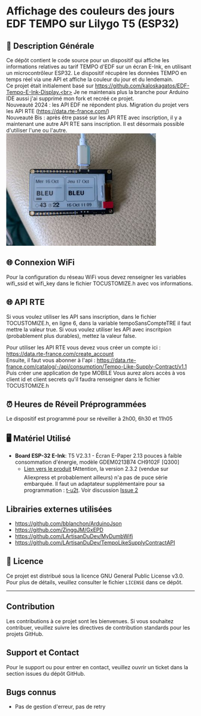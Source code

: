 # Affichage des couleurs des jours EDF TEMPO sur Lilygo T5 (ESP32)

## 📝 Description Générale

Ce dépôt contient le code source pour un dispositif qui affiche les informations relatives au tarif TEMPO d'EDF sur un écran E-Ink, en utilisant un microcontrôleur ESP32. Le dispositif récupère les données TEMPO en temps réel via une API et affiche la couleur du jour et du lendemain.<br>
Ce projet était initialement basé sur https://github.com/kaloskagatos/EDF-Tempo-E-Ink-Display.<br>
Je ne maintenais plus la branche pour Arduino IDE aussi j'ai supprimé mon fork et recréé ce projet.<br>
Nouveauté 2024 : les API EDF ne répondent plus. Migration du projet vers les API RTE (https://data.rte-france.com/)<br>
Nouveauté Bis : après être passé sur les API RTE avec inscription, il y a maintenant une autre API RTE sans inscription.
Il est désormais possible d'utiliser l'une ou l'autre.
<br>
![eTempo Display](doc/eTempo.jpg)

## 🌐 Connexion WiFi

Pour la configuration du réseau WiFi vous devez renseigner les variables wifi_ssid et wifi_key dans le fichier TOCUSTOMIZE.h avec vos informations.

## 🌐 API RTE

Si vous voulez utiliser les API sans inscription, dans le fichier TOCUSTOMIZE.h, en ligne 6, dans la variable tempoSansCompteTRE il faut mettre la valeur true.
Si vous voulez utiliser les API avec inscritpion (probablement plus durables), mettez la valeur false.

Pour utiliser les API RTE vous devez vous créer un compte ici : https://data.rte-france.com/create_account<br>
Ensuite, il faut vous abonner à l'api : https://data.rte-france.com/catalog/-/api/consumption/Tempo-Like-Supply-Contract/v1.1<br>
Puis créer une application de type MOBILE
Vous aurez alors accès à vos client id et client secrets qu'il faudra renseigner dans le fichier TOCUSTOMIZE.h

## ⏰ Heures de Réveil Préprogrammées

Le dispositif est programmé pour se réveiller à 2h00, 6h30 et 11h05

## 🖥️ Matériel Utilisé

- **Board ESP-32 E-Ink**: T5 V2.3.1 - Écran E-Paper 2.13 pouces à faible consommation d'énergie, modèle GDEM0213B74 CH9102F [Q300]
  - [Lien vers le produit](https://www.lilygo.cc/products/t5-v2-3-1)
    ❗Attention, la version 2.3.2 (vendue sur Aliexpress et probablement ailleurs) n'a pas de puce série embarquée. Il faut un adaptateur supplémentaire pour sa programmation : [t-u2t](https://lilygo.cc/products/t-u2t).
      Voir discussion [Issue 2](https://github.com/LArtisanDuDev/Lilygo_T5_EDF_Tempo/issues/2)

## Librairies externes utilisées 

* https://github.com/bblanchon/ArduinoJson
* https://github.com/ZinggJM/GxEPD
* https://github.com/LArtisanDuDev/MyDumbWifi
* https://github.com/LArtisanDuDev/TempoLikeSupplyContractAPI

## 📄 Licence

Ce projet est distribué sous la licence GNU General Public License v3.0. Pour plus de détails, veuillez consulter le fichier `LICENSE` dans ce dépôt.

---

## Contribution

Les contributions à ce projet sont les bienvenues. Si vous souhaitez contribuer, veuillez suivre les directives de contribution standards pour les projets GitHub.

## Support et Contact

Pour le support ou pour entrer en contact, veuillez ouvrir un ticket dans la section issues du dépôt GitHub.

## Bugs connus

* Pas de gestion d'erreur, pas de retry
